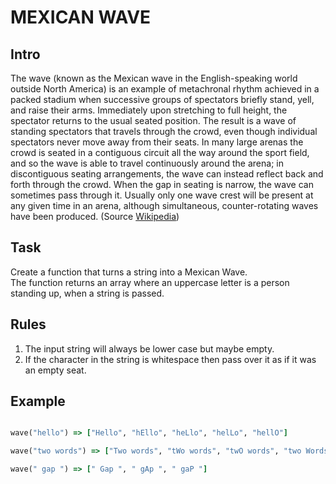 # MEXICAN WAVE

## Intro

The wave (known as the Mexican wave in the English-speaking world outside North America) is an example of metachronal rhythm achieved in a packed stadium when successive groups of spectators briefly stand, yell, and raise their arms. Immediately upon stretching to full height, the spectator returns to the usual seated position.
The result is a wave of standing spectators that travels through the crowd, even though individual spectators never move away from their seats. In many large arenas the crowd is seated in a contiguous circuit all the way around the sport field, and so the wave is able to travel continuously around the arena; in discontiguous seating arrangements, the wave can instead reflect back and forth through the crowd. When the gap in seating is narrow, the wave can sometimes pass through it. Usually only one wave crest will be present at any given time in an arena, although simultaneous, counter-rotating waves have been produced. (Source [Wikipedia](https://en.wikipedia.org/wiki/Wave_(audience)))

## Task

Create a function that turns a string into a Mexican Wave.  
The function returns an array where an uppercase letter is a person standing up, when a string is passed.

## Rules

1. The input string will always be lower case but maybe empty.
2. If the character in the string is whitespace then pass over it as if it was an empty seat.

## Example

```ruby

wave("hello") => ["Hello", "hEllo", "heLlo", "helLo", "hellO"]

wave("two words") => ["Two words", "tWo words", "twO words", "two Words", "two wOrds", "two woRds", "two worDs", "two wordS"]

wave(" gap ") => [" Gap ", " gAp ", " gaP "]

```